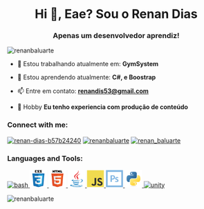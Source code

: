 <h1 align="center">Hi 👋, Eae? Sou o Renan Dias</h1>
<h3 align="center">Apenas um desenvolvedor aprendiz!</h3>

<p align="left"> <img src="https://komarev.com/ghpvc/?username=renanbaluarte&label=Profile%20views&color=ff8000&style=flat" alt="renanbaluarte" /> </p>

- 🔭 Estou trabalhando atualmente em: **GymSystem**

- 🌱 Estou aprendendo atualmente: **C#, e Boostrap**

- 📫 Entre em contato: **renandis53@gmail.com**

- 🎥 Hobby **Eu tenho experiencia com produção de conteúdo**

<h3 align="left">Connect with me:</h3>
<p align="left">
<a href="https://linkedin.com/in/renan-dias-b57b24240" target="blank"><img align="center" src="https://raw.githubusercontent.com/rahuldkjain/github-profile-readme-generator/master/src/images/icons/Social/linked-in-alt.svg" alt="renan-dias-b57b24240" height="30" width="40" /></a>
<a href="https://stackoverflow.com/users/renanbaluarte" target="blank"><img align="center" src="https://raw.githubusercontent.com/rahuldkjain/github-profile-readme-generator/master/src/images/icons/Social/stack-overflow.svg" alt="renanbaluarte" height="30" width="40" /></a>
<a href="https://instagram.com/renan_baluarte" target="blank"><img align="center" src="https://raw.githubusercontent.com/rahuldkjain/github-profile-readme-generator/master/src/images/icons/Social/instagram.svg" alt="renan_baluarte" height="30" width="40" /></a>
</p>

<h3 align="left">Languages and Tools:</h3>
<p align="left"> <a href="https://www.gnu.org/software/bash/" target="_blank" rel="noreferrer"> <img src="https://www.vectorlogo.zone/logos/gnu_bash/gnu_bash-icon.svg" alt="bash" width="40" height="40"/> </a> <a href="https://www.w3schools.com/css/" target="_blank" rel="noreferrer"> <img src="https://raw.githubusercontent.com/devicons/devicon/master/icons/css3/css3-original-wordmark.svg" alt="css3" width="40" height="40"/> </a> <a href="https://www.w3.org/html/" target="_blank" rel="noreferrer"> <img src="https://raw.githubusercontent.com/devicons/devicon/master/icons/html5/html5-original-wordmark.svg" alt="html5" width="40" height="40"/> </a> <a href="https://www.java.com" target="_blank" rel="noreferrer"> <img src="https://raw.githubusercontent.com/devicons/devicon/master/icons/java/java-original.svg" alt="java" width="40" height="40"/> </a> <a href="https://developer.mozilla.org/en-US/docs/Web/JavaScript" target="_blank" rel="noreferrer"> <img src="https://raw.githubusercontent.com/devicons/devicon/master/icons/javascript/javascript-original.svg" alt="javascript" width="40" height="40"/> </a> <a href="https://www.photoshop.com/en" target="_blank" rel="noreferrer"> <img src="https://raw.githubusercontent.com/devicons/devicon/master/icons/photoshop/photoshop-line.svg" alt="photoshop" width="40" height="40"/> </a> <a href="https://www.python.org" target="_blank" rel="noreferrer"> <img src="https://raw.githubusercontent.com/devicons/devicon/master/icons/python/python-original.svg" alt="python" width="40" height="40"/> </a> <a href="https://unity.com/" target="_blank" rel="noreferrer"> <img src="https://www.vectorlogo.zone/logos/unity3d/unity3d-icon.svg" alt="unity" width="40" height="40"/> </a> </p>

<p><img align="center" src="https://github-readme-stats.vercel.app/api/top-langs?username=renanbaluarte&show_icons=true&locale=en&layout=compact" alt="renanbaluarte" /></p>

